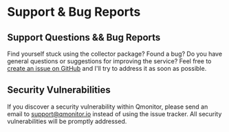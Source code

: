 # Support & Bug Reports

## Support Questions && Bug Reports

Find yourself stuck using the collector package? Found a bug? Do you have general questions or suggestions for improving the service? Feel free to [create an issue on GitHub](https://github.com/qmonitor/laravel-qmonitor-collector/issues) and I'll try to address it as soon as possible.

## Security Vulnerabilities
If you discover a security vulnerability within Qmonitor, please send an email to [support@qmonitor.io](mailto:support@qmonitor.io?subject=Security%20Vulnerability%20Report) instead of using the issue tracker. All security vulnerabilities will be promptly addressed.
